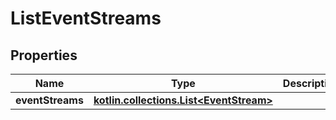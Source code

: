 
# ListEventStreams

## Properties
| Name | Type | Description | Notes |
| ------------ | ------------- | ------------- | ------------- |
| **eventStreams** | [**kotlin.collections.List&lt;EventStream&gt;**](EventStream.md) |  |  [optional] |



